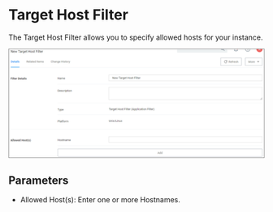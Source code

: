 [title]: # (Target Host Filter)
[tags]: # (allowed hosts,*nix)
[priority]: # (2)
# Target Host Filter

The Target Host Filter allows you to specify allowed hosts for your instance.

![target host templates](images/target-host-1.png "Target Host Filter templates")

## Parameters

* Allowed Host(s): Enter one or more Hostnames.
